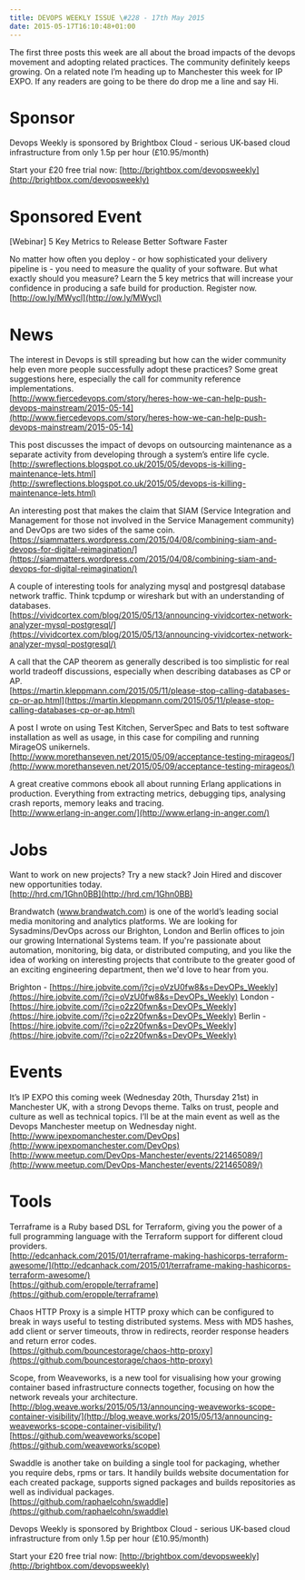 ```yaml
---
title: DEVOPS WEEKLY ISSUE \#228 - 17th May 2015 
date: 2015-05-17T16:10:48+01:00
---
```


The first three posts this week are all about the broad impacts of the devops movement and adopting related practices. The community definitely keeps growing. On a related note I’m heading up to Manchester this week for IP EXPO. If any readers are going to be there do drop me a line and say Hi.


Sponsor
======

Devops Weekly is sponsored by Brightbox Cloud - serious UK-based cloud infrastructure from only 1.5p per hour (£10.95/month)

Start your £20 free trial now: [http://brightbox.com/devopsweekly](http://brightbox.com/devopsweekly)


Sponsored Event
=============

[Webinar] 5 Key Metrics to Release Better Software Faster

No matter how often you deploy - or how sophisticated your delivery pipeline is - you need to measure the quality of your software. But what exactly should you measure? Learn the 5 key metrics that will increase your confidence in producing a safe build for production. Register now.
<br>[http://ow.ly/MWycl](http://ow.ly/MWycl)


News
====

The interest in Devops is still spreading but how can the wider community help even more people successfully adopt these practices? Some great suggestions here, especially the call for community reference implementations.
<br>[http://www.fiercedevops.com/story/heres-how-we-can-help-push-devops-mainstream/2015-05-14](http://www.fiercedevops.com/story/heres-how-we-can-help-push-devops-mainstream/2015-05-14)


This post discusses the impact of devops on outsourcing maintenance as a separate activity from developing through a system’s entire life cycle.
<br>[http://swreflections.blogspot.co.uk/2015/05/devops-is-killing-maintenance-lets.html](http://swreflections.blogspot.co.uk/2015/05/devops-is-killing-maintenance-lets.html)


An interesting post that makes the claim that SIAM (Service Integration and Management for those not involved in the Service Management community) and DevOps are two sides of the same coin.
<br>[https://siammatters.wordpress.com/2015/04/08/combining-siam-and-devops-for-digital-reimagination/](https://siammatters.wordpress.com/2015/04/08/combining-siam-and-devops-for-digital-reimagination/)


A couple of interesting tools for analyzing mysql and postgresql database network traffic. Think tcpdump or wireshark but with an understanding of databases.
<br>[https://vividcortex.com/blog/2015/05/13/announcing-vividcortex-network-analyzer-mysql-postgresql/](https://vividcortex.com/blog/2015/05/13/announcing-vividcortex-network-analyzer-mysql-postgresql/)


A call that the CAP theorem as generally described is too simplistic for real world tradeoff discussions, especially when describing databases as CP or AP.
<br>[https://martin.kleppmann.com/2015/05/11/please-stop-calling-databases-cp-or-ap.html](https://martin.kleppmann.com/2015/05/11/please-stop-calling-databases-cp-or-ap.html)


A post I wrote on using Test Kitchen, ServerSpec and Bats to test software installation as well as usage, in this case for compiling and running MirageOS unikernels.
<br>[http://www.morethanseven.net/2015/05/09/acceptance-testing-mirageos/](http://www.morethanseven.net/2015/05/09/acceptance-testing-mirageos/)


A great creative commons ebook all about running Erlang applications in production. Everything from extracting metrics, debugging tips, analysing crash reports, memory leaks and tracing.
<br>[http://www.erlang-in-anger.com/](http://www.erlang-in-anger.com/)


Jobs
====

Want to work on new projects? Try a new stack? Join Hired and discover new opportunities today.
<br>[http://hrd.cm/1Ghn0BB](http://hrd.cm/1Ghn0BB)


Brandwatch (www.brandwatch.com) is one of the world’s leading social media monitoring and analytics platforms. We are looking for Sysadmins/DevOps across our Brighton, London and Berlin offices to join our growing International Systems team. If you're passionate about automation, monitoring, big data, or distributed computing, and you like the idea of working on interesting projects that contribute to the greater good of an exciting engineering department, then we'd love to hear from you.

Brighton - [https://hire.jobvite.com/j?cj=oVzU0fw8&s=DevOPs_Weekly](https://hire.jobvite.com/j?cj=oVzU0fw8&s=DevOPs_Weekly)
London - [https://hire.jobvite.com/j?cj=o2z20fwn&s=DevOPs_Weekly](https://hire.jobvite.com/j?cj=o2z20fwn&s=DevOPs_Weekly)
Berlin - [https://hire.jobvite.com/j?cj=o2z20fwn&s=DevOPs_Weekly](https://hire.jobvite.com/j?cj=o2z20fwn&s=DevOPs_Weekly)


Events
======

It’s IP EXPO this coming week (Wednesday 20th, Thursday 21st) in Manchester UK, with a strong Devops theme. Talks on trust, people and culture as well as technical topics.  I’ll be at the main event as well as the Devops Manchester meetup on Wednesday night.
<br>[http://www.ipexpomanchester.com/DevOps](http://www.ipexpomanchester.com/DevOps)
<br>[http://www.meetup.com/DevOps-Manchester/events/221465089/](http://www.meetup.com/DevOps-Manchester/events/221465089/)


Tools
=====

Terraframe is a Ruby based DSL for Terraform, giving you the power of a full programming language with the Terraform support for different cloud providers.
<br>[http://edcanhack.com/2015/01/terraframe-making-hashicorps-terraform-awesome/](http://edcanhack.com/2015/01/terraframe-making-hashicorps-terraform-awesome/)
<br>[https://github.com/eropple/terraframe](https://github.com/eropple/terraframe)

Chaos HTTP Proxy is a simple HTTP proxy which can be configured to break in ways useful to testing distributed systems. Mess with MD5 hashes, add client or server timeouts, throw in redirects, reorder response headers and return error codes.
<br>[https://github.com/bouncestorage/chaos-http-proxy](https://github.com/bouncestorage/chaos-http-proxy)


Scope, from Weaveworks, is a new tool for visualising how your growing container based infrastructure connects together, focusing on how the network reveals your architecture.
<br>[http://blog.weave.works/2015/05/13/announcing-weaveworks-scope-container-visibility/](http://blog.weave.works/2015/05/13/announcing-weaveworks-scope-container-visibility/)
<br>[https://github.com/weaveworks/scope](https://github.com/weaveworks/scope)


Swaddle is another take on building a single tool for packaging, whether you require debs, rpms or tars. It handily builds website documentation for each created package, supports signed packages and builds repositories as well as individual packages.
<br>[https://github.com/raphaelcohn/swaddle](https://github.com/raphaelcohn/swaddle)



Devops Weekly is sponsored by Brightbox Cloud - serious UK-based cloud infrastructure from only 1.5p per hour (£10.95/month)

Start your £20 free trial now: [http://brightbox.com/devopsweekly](http://brightbox.com/devopsweekly)



